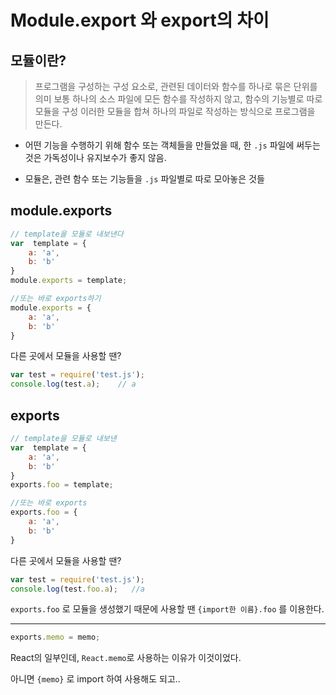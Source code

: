 # Module.export 와 export의 차이

## 모듈이란?

> 프로그램을 구성하는 구성 요소로, 관련된 데이터와 함수를 하나로 묶은 단위를 의미
> 보통 하나의 소스 파일에 모든 함수를 작성하지 않고, 함수의 기능별로 따로 모듈을 구성
> 이러한 모듈을 합쳐 하나의 파일로 작성하는 방식으로 프로그램을 만든다.

- 어떤 기능을 수행하기 위해 함수 또는 객체들을 만들었을 때, 한 `.js` 파일에 써두는 것은 가독성이나 유지보수가 좋지 않음.

- 모듈은, 관련 함수 또는 기능들을 `.js` 파일별로 따로 모아놓은 것들

## module.exports

```javascript
// template을 모듈로 내보낸다
var  template = { 
    a: 'a',
    b: 'b'
}
module.exports = template;

//또는 바로 exports하기
module.exports = { 
    a: 'a',
    b: 'b'
}
```

다른 곳에서 모듈을 사용할 땐?

```javascript
var test = require('test.js');
console.log(test.a);    // a
```

## exports

```javascript
// template을 모듈로 내보낸
var  template = { 
    a: 'a',
    b: 'b'
}
exports.foo = template;

//또는 바로 exports
exports.foo = { 
    a: 'a',
    b: 'b'
}
```

다른 곳에서 모듈을 사용할 땐?

```javascript
var test = require('test.js');
console.log(test.foo.a);   //a
```

`exports.foo` 로 모듈을 생성했기 때문에 사용할 땐 `{import한 이름}.foo` 를 이용한다.

---

```javascript
exports.memo = memo;
```

React의 일부인데, `React.memo`로 사용하는 이유가 이것이었다.

아니면 `{memo}` 로 import 하여 사용해도 되고..
